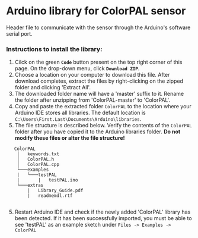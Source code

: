 # Arduino library for ColorPAL sensor
Header file to communicate with the sensor through the Arduino's software serial port.

### Instructions to install the library:
1. Cilck on the green **`Code`** button present on the top right corner of this page. On the drop-down menu, click **`Download ZIP`**.
2. Choose a location on your computer to download this file. After download completes, extract the files by right-clicking on the zipped folder and clicking 'Extract All'.
3. The downloaded folder name will have a 'master' suffix to it. Rename the folder after unzipping from 'ColorPAL-master' to 'ColorPAL'.
4. Copy and paste the extracted folder `ColorPAL` to the location where your Arduino IDE stores all libraries. The default location is `C:\Users\First.Last\Documents\Arduino\libraries`.
5. The file structure is described below. Verify the contents of the `ColorPAL` folder after you have copied it to the Arduino libraries folder. **Do not modify these files or alter the file structure!**
```
   ColorPAL
    │   keywords.txt
    │   ColorPAL.h
    │   ColorPAL.cpp
    └───examples
    |   └───testPAL
    |       |   testPAL.ino
    └───extras
        |   Library_Guide.pdf
        |   readmemdl.rtf
        
```
5. Restart Arduino IDE and check if the newly added 'ColorPAL' library has been detected. If it has been successfully imported, you must be able to see 'testPAL' as an example sketch under `Files -> Examples -> ColorPAL`
